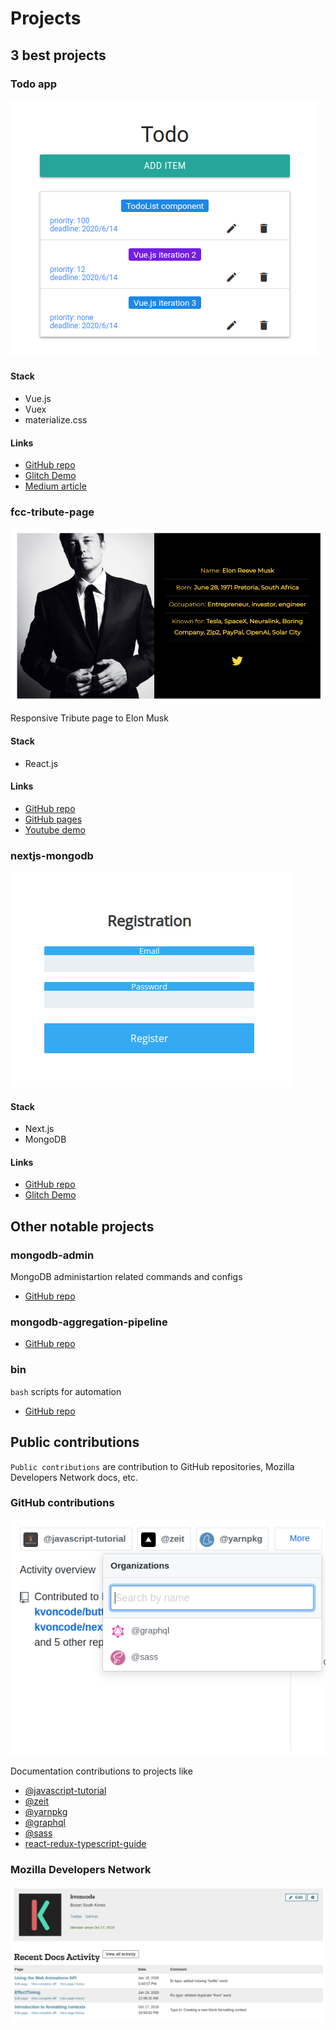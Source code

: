 # Projects


## 3 best projects

### Todo app 

![Screenshoot](img/todo.png)

#### Stack

- Vue.js
- Vuex
- materialize.css

#### Links

- [GitHub repo](https://github.com/kvoncode/vuecli-todoapp)
- [Glitch Demo](https://kvoncode-vuecli-todo-dist.glitch.me/)
- [Medium article](https://medium.com/@kvoncode/todo-app-with-vue-js-3da41b8e7e25)


### fcc-tribute-page

![Screenshoot](img/elon.png)


Responsive Tribute page to Elon Musk

#### Stack

- React.js

#### Links


- [GitHub repo](https://github.com/kvoncode/fcc-tribute-page)
- [GitHub pages](https://kvoncode.github.io/fcc-tribute-page/)
- [Youtube demo](https://youtu.be/8j7-l2hCNR8)

### nextjs-mongodb

![Screenshoot](img/register.png)

#### Stack

- Next.js
- MongoDB 

#### Links

- [GitHub repo](https://github.com/kvoncode/nextjs-mongodb)
- [Glitch Demo](https://kvoncode-nextjs-mongodb.glitch.me/)

## Other notable projects

### mongodb-admin

MongoDB administartion related commands and configs

- [GitHub repo](https://github.com/kvoncode/mongodb-admin)

### mongodb-aggregation-pipeline

- [GitHub repo](https://github.com/kvoncode/mongodb-aggregation-pipeline)

### bin

`bash` scripts for automation

- [GitHub repo](https://github.com/kvoncode/bin)


## Public contributions

`Public contributions` are contribution to GitHub repositories, Mozilla Developers Network docs, etc. 

### GitHub contributions

![Screenshoot](img/github-contribution.png)

Documentation contributions to projects like

- [@javascript-tutorial](https://javascript.info/)
- [@zeit](https://github.com/kvoncode?tab=overview&org=zeit)
- [@yarnpkg](https://yarnpkg.com/)
- [@graphql](https://graphql.org/)
- [@sass](https://sass-lang.com/)
- [react-redux-typescript-guide](https://github.com/piotrwitek/react-redux-typescript-guide)

### Mozilla Developers Network

![Screenshoot](img/mdn.png)
